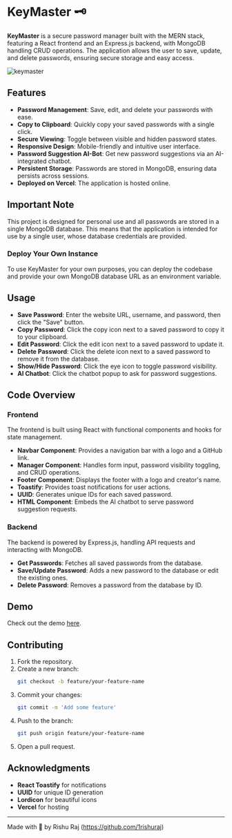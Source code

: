 # KeyMaster 🗝

**KeyMaster** is a secure password manager built with the MERN stack, featuring a React frontend and an Express.js backend, with MongoDB handling CRUD operations. The application allows the user to save, update, and delete passwords, ensuring secure storage and easy access.

![keymaster](https://github.com/1rishuraj/keymaster/assets/49861230/12b63942-0135-4c7f-9b93-5c568e69db7c)


## Features

- **Password Management**: Save, edit, and delete your passwords with ease.
- **Copy to Clipboard**: Quickly copy your saved passwords with a single click.
- **Secure Viewing**: Toggle between visible and hidden password states.
- **Responsive Design**: Mobile-friendly and intuitive user interface.
- **Password Suggestion AI-Bot**: Get new password suggestions via an AI-integrated chatbot.
- **Persistent Storage**: Passwords are stored in MongoDB, ensuring data persists across sessions.
- **Deployed on Vercel**: The application is hosted online.

## Important Note

This project is designed for personal use and all passwords are stored in a single MongoDB database. This means that the application is intended for use by a single user, whose database credentials are provided.

### Deploy Your Own Instance

To use KeyMaster for your own purposes, you can deploy the codebase and provide your own MongoDB database URL as an environment variable. 

## Usage

- **Save Password**: Enter the website URL, username, and password, then click the "Save" button.
- **Copy Password**: Click the copy icon next to a saved password to copy it to your clipboard.
- **Edit Password**: Click the edit icon next to a saved password to update it.
- **Delete Password**: Click the delete icon next to a saved password to remove it from the database.
- **Show/Hide Password**: Click the eye icon to toggle password visibility.
- **AI Chatbot**: Click the chatbot popup to ask for password suggestions.

## Code Overview

### Frontend

The frontend is built using React with functional components and hooks for state management.

- **Navbar Component**: Provides a navigation bar with a logo and a GitHub link.
- **Manager Component**: Handles form input, password visibility toggling, and CRUD operations.
- **Footer Component**: Displays the footer with a logo and creator's name.
- **Toastify**: Provides toast notifications for user actions.
- **UUID**: Generates unique IDs for each saved password.
- **HTML Component**: Embeds the AI chatbot to serve password suggestion requests.


### Backend

The backend is powered by Express.js, handling API requests and interacting with MongoDB.

- **Get Passwords**: Fetches all saved passwords from the database.
- **Save/Update Password**: Adds a new password to the database or edit the existing ones. 
- **Delete Password**: Removes a password from the database by ID.

## Demo

Check out the demo [here](https://drive.google.com/file/d/1MbY5o0BKQtFw-fDGvPvuZKlO0NiexT3j/view).

## Contributing

1. Fork the repository.
2. Create a new branch:
    ```sh
    git checkout -b feature/your-feature-name
    ```
3. Commit your changes:
    ```sh
    git commit -m 'Add some feature'
    ```
4. Push to the branch:
    ```sh
    git push origin feature/your-feature-name
    ```
5. Open a pull request.

## Acknowledgments

- **React Toastify** for notifications
- **UUID** for unique ID generation
- **Lordicon** for beautiful icons
- **Vercel** for hosting

---

Made with 💖 by Rishu Raj (https://github.com/1rishuraj)

